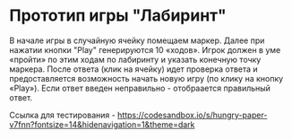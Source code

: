 # Прототип игры "Лабиринт"
В начале игры в случайную ячейку помещаем маркер. 
Далее при нажатии кнопки "Play" генерируются 10 «ходов». Игрок должен в уме «пройти» по этим ходам по лабиринту и указать конечную точку маркера.
После ответа (клик на ячейку) идет проверка ответа и предоставляется возможность начать новую игру (по клику на кнопку «Play»). 
Если ответ введен неправильно - отобраается правильный ответ.

Ссылка для тестирования - https://codesandbox.io/s/hungry-paper-v7fnn?fontsize=14&hidenavigation=1&theme=dark
